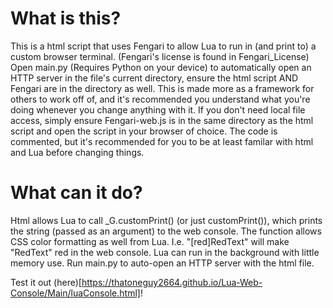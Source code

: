 # What is this?
This is a html script that uses Fengari to allow Lua to run in (and print to) a custom browser terminal. (Fengari's license is found in Fengari_License) Open main.py (Requires Python on your device) to automatically open an HTTP server in the file's current directory, ensure the html script AND Fengari are in the directory as well. This is made more as a framework for others to work off of, and it's recommended you understand what you're doing whenever you change anything with it. If you don't need local file access, simply ensure Fengari-web.js is in the same directory as the html script and open the script in your browser of choice. The code is commented, but it's recommended for you to be at least familar with html and Lua before changing things.

# What can it do?
Html allows Lua to call _G.customPrint() (or just customPrint()), which prints the string (passed as an argument) to the web console. The function allows CSS color formatting as well from Lua. I.e. "[red]RedText" will make "RedText" red in the web console. Lua can run in the background with little memory use. Run main.py to auto-open an HTTP server with the html file.

Test it out (here)[https://thatoneguy2664.github.io/Lua-Web-Console/Main/luaConsole.html]!
